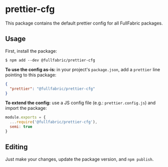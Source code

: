 # prettier-cfg

This package contains the default prettier config for all FullFabric packages.

## Usage

First, install the package:

`$ npm add --dev @fullfabric/prettier-cfg`

**To use the config as-is:** in your project's `package.json`, add a `prettier` line pointing to this package:

```json
{
  "prettier": "@fullfabric/prettier-cfg"
}
```

**To extend the config:** use a JS config file (e.g.: `prettier.config.js`) and import the package:

```js
module.exports = {
  ...require('@fullfabric/prettier-cfg'),
  semi: true
}
```

## Editing

Just make your changes, update the package version, and `npm publish`.
